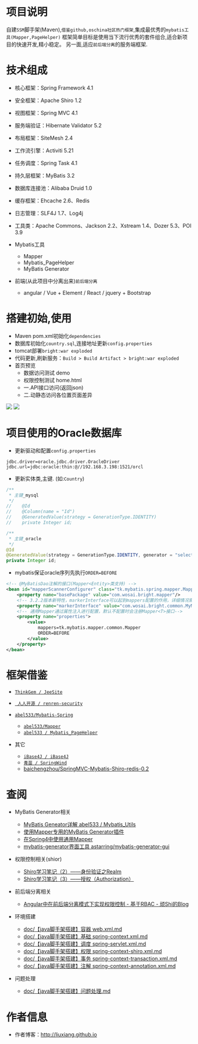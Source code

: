 # 项目说明
自建`SSM`脚手架(Maven),`借鉴github,oschina社区热门框架`,集成最优秀的`mybatis工具(Mapper,PageHelper)`
框架简单目标是使用当下流行优秀的套件组合,适合新项目的快速开发,精小稳定。
另一面,适应`前后端分离`的服务端框架.

# 技术组成
- 核心框架：Spring Framework 4.1
- 安全框架：Apache Shiro 1.2
- 视图框架：Spring MVC 4.1
- 服务端验证：Hibernate Validator 5.2
- 布局框架：SiteMesh 2.4
- 工作流引擎：Activiti 5.21
- 任务调度：Spring Task 4.1
- 持久层框架：MyBatis 3.2
- 数据库连接池：Alibaba Druid 1.0
- 缓存框架：Ehcache 2.6、Redis
- 日志管理：SLF4J 1.7、Log4j
- 工具类：Apache Commons、Jackson 2.2、Xstream 1.4、Dozer 5.3、POI 3.9

- Mybatis工具
    - Mapper
    - Mybatis_PageHelper
    - MyBatis Generator

- 前端(从此项目中分离出来)`前后端分离`
    - angular / Vue + Element / React / jquery + Bootstrap
    
# 搭建初始,使用
- Maven pom.xml初始化`dependencies`
- 数据库初始化`country.sql`,连接地址更新`config.properties`
- tomcat部署`bright:war exploded`
- 代码更新,刷新服务：`Build > Build Artifact > bright:war exploded`
- 首页预览
    - 数据访问测试 demo
    - 权限控制测试 home.html
    - 一.API接口访问(返回json)
    - 二.动静态访问各位置页面差异

![](http://7xnbs3.com1.z0.glb.clouddn.com/17-3-10/93450546-file_1489145987589_11b12.png)
![](http://7xnbs3.com1.z0.glb.clouddn.com/17-3-10/54366383-file_1489145789988_15fb7.png)

# 项目使用的Oracle数据库
- 更新驱动和配置`config.properties`
```properties
jdbc.driver=oracle.jdbc.driver.OracleDriver
jdbc.url=jdbc:oracle:thin:@//192.168.3.198:1521/orcl
```
- 更新实体类,主键. (如:`Country`)
```java
/**
 * 主键_mysql
 */
//    @Id
//    @Column(name = "Id")
//    @GeneratedValue(strategy = GenerationType.IDENTITY)
//    private Integer id;

/**
 * 主键_oracle
 */
@Id
@GeneratedValue(strategy = GenerationType.IDENTITY, generator = "select seq_country.nextval from dual")
private Integer id;
```
- mybatis保证oracle序列先执行`ORDER=BEFORE`
```xml
<!-- @MyBatisDao注解的接口(Mapper<Entity>类支持) -->
<bean id="mapperScannerConfigurer" class="tk.mybatis.spring.mapper.MapperScannerConfigurer">
    <property name="basePackage" value="com.wosai.bright.mapper"/>
    <!-- 3.2.2版本新特性，markerInterface可以起到mappers配置的作用，详细情况需要看Marker接口类 -->
    <property name="markerInterface" value="com.wosai.bright.common.MyMapper"/>
    <!-- 通用Mapper通过属性注入进行配置，默认不配置时会注册Mapper<T>接口-->
    <property name="properties">
        <value>
            mappers=tk.mybatis.mapper.common.Mapper
            ORDER=BEFORE
        </value>
    </property>
</bean>
```

# 框架借鉴
- [`ThinkGem / JeeSite`](https://git.oschina.net/thinkgem/jeesite)
- [` 人人开源 / renren-security`](https://git.oschina.net/babaio/renren-security)
- [`abel533/Mybatis-Spring`](https://github.com/abel533/Mybatis-Spring)
    - [`abel533/Mapper`](https://github.com/abel533/Mapper)
    - [`abel533 / Mybatis_PageHelper`](http://git.oschina.net/free/Mybatis_PageHelper)

- 其它
    - [`iBase4J / iBase4J`](https://git.oschina.net/iBase4J/iBase4J)
    - [`青苗 / SpringWind`](https://git.oschina.net/juapk/SpringWind)
    - [baichengzhou/SpringMVC-Mybatis-Shiro-redis-0.2](https://github.com/baichengzhou/SpringMVC-Mybatis-Shiro-redis-0.2)
    
# 查阅
- MyBatis Generator相关
    - [MyBatis Geneator详解 abel533 / Mybatis_Utils](http://git.oschina.net/free/Mybatis_Utils/blob/master/MybatisGeneator/MybatisGeneator.md)
    - [使用Mapper专用的MyBatis Generator插件](http://git.oschina.net/free/Mapper/blob/master/wiki/mapper3/7.UseMBG.md)
    - [在Spring4中使用通用Mapper](http://git.oschina.net/free/Mapper2/blob/master/wiki/mapper/4.Spring4.md)
    - [mybatis-generator界面工具 astarring/mybatis-generator-gui](https://github.com/astarring/mybatis-generator-gui)

- 权限控制相关(shior)
    - [Shiro学习笔记（2）——身份验证之Realm](http://blog.csdn.net/u010837612/article/details/46053249)
    - [Shiro学习笔记（3）——授权（Authorization）](http://blog.csdn.net/u010837612/article/details/46126157)

- 前后端分离相关
    - [Angular中在前后端分离模式下实现权限控制 - 基于RBAC - 顽Shi的Blog](https://my.oschina.net/blogshi/blog/300595)


- 环境搭建
    - [doc/【java脚手架搭建】容器 web.xml.md]()
    - [doc/【java脚手架搭建】基础 spring-context.xml.md]()
    - [doc/【java脚手架搭建】调度 spring-servlet.xml.md]()
    - [doc/【java脚手架搭建】权限 spring-context-shiro.xml.md]()
    - [doc/【java脚手架搭建】事务 spring-context-transaction.xml.md]()
    - [doc/【java脚手架搭建】注解 spring-context-annotation.xml.md]()

- 问题处理
    - [doc/【java脚手架搭建】问题处理.md]()
    
# 作者信息
- 作者博客：http://liuxiang.github.io